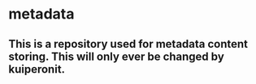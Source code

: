 # metadata

## This is a repository used for metadata content storing. This will only ever be changed by kuiperonit.
